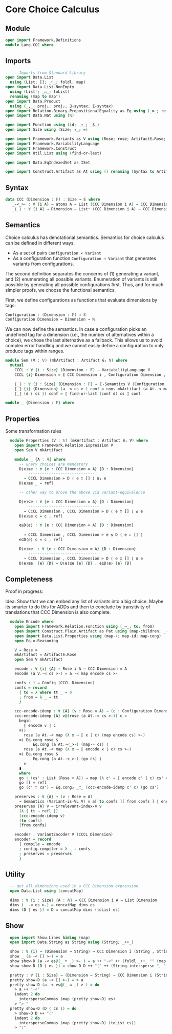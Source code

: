 # Core Choice Calculus

## Module

```agda
open import Framework.Definitions
module Lang.CCC where
```

## Imports
```agda
-- -- Imports from Standard Library
open import Data.List
  using (List; []; _∷_; foldl; map)
open import Data.List.NonEmpty
  using (List⁺; _∷_; toList)
  renaming (map to map⁺)
open import Data.Product
  using (_,_; proj₁; proj₂; ∃-syntax; Σ-syntax)
open import Relation.Binary.PropositionalEquality as Eq using (_≡_; refl; sym)
open import Data.Nat using (ℕ)

open import Function using (id; _∘_; _$_)
open import Size using (Size; ↑_; ∞)

open import Framework.Variants as V using (Rose; rose; Artifact∈ₛRose; Variant-is-VL; VariantEncoder)
open import Framework.VariabilityLanguage
open import Framework.Construct
open import Util.List using (find-or-last)

open import Data.EqIndexedSet as ISet

open import Construct.Artifact as At using () renaming (Syntax to Artifact; Construct to Artifact-Construct)
```

## Syntax

```agda
data CCC (Dimension : 𝔽) : Size → 𝔼 where
   _-<_>- : ∀ {i A} → atoms A → List (CCC Dimension i A) → CCC Dimension (↑ i) A
   _⟨_⟩ : ∀ {i A} → Dimension → List⁺ (CCC Dimension i A) → CCC Dimension (↑ i) A
```

## Semantics

Choice calculus has denotational semantics.
Semantics for choice calculus can be defined in different ways.
- As a set of pairs `Configuration × Variant`
- As a configuration function `Configuration → Variant` that generates variants from configurations.

The second definition separates the concerns of (1) generating a variant, and (2) enumerating all possible variants.
Enumeration of variants is still possible by generating all possible configurations first.
Thus, and for much simpler proofs, we choose the functional semantics.

First, we define configurations as functions that evaluate dimensions by tags:
```agda
Configuration : (Dimension : 𝔽) → 𝕂
Configuration Dimension = Dimension → ℕ
```

We can now define the semantics.
In case a configuration picks an undefined tag for a dimension (i.e., the number of alternatives within a choice), we chose the last alternative as a fallback.
This allows us to avoid complex error handling and we cannot easily define a configuration to only produce tags within ranges.
```agda
module Sem (V : 𝕍) (mkArtifact : Artifact ∈ₛ V) where
  mutual
    CCCL : ∀ {i : Size} (Dimension : 𝔽) → VariabilityLanguage V
    CCCL {i} Dimension = ⟪ CCC Dimension i , Configuration Dimension , ⟦_⟧ ⟫

    ⟦_⟧ : ∀ {i : Size} {Dimension : 𝔽} → 𝔼-Semantics V (Configuration Dimension) (CCC Dimension i)
    ⟦_⟧ {i} {Dimension} (a -< cs >-) conf = cons mkArtifact (a At.-< map (λ c → ⟦ c ⟧ conf) cs >-)
    ⟦_⟧ (d ⟨ cs ⟩) conf = ⟦ find-or-last (conf d) cs ⟧ conf
```

```agda
module _ {Dimension : 𝔽} where
```

## Properties

Some transformation rules
```agda
  module Properties (V : 𝕍) (mkArtifact : Artifact ∈ₛ V) where
    open import Framework.Relation.Expression V
    open Sem V mkArtifact

    module _ {A : 𝔸} where
      -- unary choices are mandatory
      D⟨e⟩≣e : ∀ {e : CCC Dimension ∞ A} {D : Dimension}
          -----------------------------
        → CCCL Dimension ⊢ D ⟨ e ∷ [] ⟩ ≣₁ e
      D⟨e⟩≣e _ = refl

      -- other way to prove the above via variant-equivalence

      D⟨e⟩⊆e : ∀ {e : CCC Dimension ∞ A} {D : Dimension}
          -------------------------------
        → CCCL Dimension , CCCL Dimension ⊢ D ⟨ e ∷ [] ⟩ ≤ e
      D⟨e⟩⊆e c = c , refl

      e⊆D⟨e⟩ : ∀ {e : CCC Dimension ∞ A} {D : Dimension}
          -------------------------------
        → CCCL Dimension , CCCL Dimension ⊢ e ≤ D ⟨ e ∷ [] ⟩
      e⊆D⟨e⟩ c = c , refl

      D⟨e⟩≣e' : ∀ {e : CCC Dimension ∞ A} {D : Dimension}
          ------------------------------
        → CCCL Dimension , CCCL Dimension ⊢ D ⟨ e ∷ [] ⟩ ≣ e
      D⟨e⟩≣e' {e} {D} = D⟨e⟩⊆e {e} {D} , e⊆D⟨e⟩ {e} {D}
```

## Completeness

Proof in progress:

Idea: Show that we can embed any list of variants into a big choice.
Maybe its smarter to do this for ADDs and then to conclude by transitivity of translations that CCC Dimension is also complete.

```agda
  module Encode where
    open import Framework.Relation.Function using (_⇔_; to; from)
    open import Construct.Plain.Artifact as Pat using (map-children; _-<_>-)
    open import Data.List.Properties using (map-∘; map-id; map-cong)
    open Eq.≡-Reasoning

    V = Rose ∞
    mkArtifact = Artifact∈ₛRose
    open Sem V mkArtifact

    encode : ∀ {i} {A} → Rose i A → CCC Dimension ∞ A
    encode (a V.-< cs >-) = a -< map encode cs >-

    confs : ⊤ ⇔ Config (CCCL Dimension)
    confs = record
      { to = λ where tt _ → 0
      ; from = λ _ → tt
      }

    ccc-encode-idemp : ∀ {A} (v : Rose ∞ A) → (c : Configuration Dimension) → ⟦ encode v ⟧ c ≡ v
    ccc-encode-idemp {A} v@(rose (a At.-< cs >-)) c =
      begin
        ⟦ encode v ⟧ c
      ≡⟨⟩
        rose (a At.-< map (λ x → ⟦ x ⟧ c) (map encode cs) >-)
      ≡⟨ Eq.cong rose $
            Eq.cong (a At.-<_>-) (map-∘ cs) ⟨
        rose (a At.-< map (λ x → ⟦ encode x ⟧ c) cs >-)
      ≡⟨ Eq.cong rose $
            Eq.cong (a At.-<_>-) (go cs) ⟩
        v
      ∎
      where
      go : (cs' : List (Rose ∞ A)) → map (λ c' → ⟦ encode c' ⟧ c) cs' ≡ cs'
      go [] = refl
      go (c' ∷ cs') = Eq.cong₂ _∷_ (ccc-encode-idemp c' c) (go cs')

    preserves : ∀ {A} → (v : Rose ∞ A)
      → Semantics (Variant-is-VL V) v ≅[ to confs ][ from confs ] ⟦ encode v ⟧
    preserves {A} v = irrelevant-index-≅ v
      (λ { tt → refl })
      (ccc-encode-idemp v)
      (to confs)
      (from confs)

    encoder : VariantEncoder V (CCCL Dimension)
    encoder = record
      { compile = encode
      ; config-compiler = λ _ → confs
      ; preserves = preserves
      }
```


## Utility

```agda
  -- get all dimensions used in a CCC Dimension expression
  open Data.List using (concatMap)

  dims : ∀ {i : Size} {A : 𝔸} → CCC Dimension i A → List Dimension
  dims (_ -< es >-) = concatMap dims es
  dims (D ⟨ es ⟩) = D ∷ concatMap dims (toList es)
```

## Show

```agda
  open import Show.Lines hiding (map)
  open import Data.String as String using (String; _++_)

  show : ∀ {i} → (Dimension → String) → CCC Dimension i (String , String._≟_) → String
  show _ (a -< [] >-) = a
  show show-D (a -< es@(_ ∷ _) >- ) = a ++ "-<" ++ (foldl _++_ "" (map (show show-D) es)) ++ ">-"
  show show-D (D ⟨ es ⟩) = show-D D ++ "⟨" ++ (String.intersperse ", " (toList (map⁺ (show show-D) es))) ++ "⟩"

  pretty : ∀ {i : Size} → (Dimension → String) → CCC Dimension i (String , String._≟_) → Lines
  pretty show-D (a -< [] >-) = > a
  pretty show-D (a -< es@(_ ∷ _) >-) = do
    > a ++ "-<"
    indent 2 do
      intersperseCommas (map (pretty show-D) es)
    > ">-"
  pretty show-D (D ⟨ cs ⟩) = do
    > show-D D ++ "⟨"
    indent 2 do
      intersperseCommas (map (pretty show-D) (toList cs))
    > "⟩"
```
